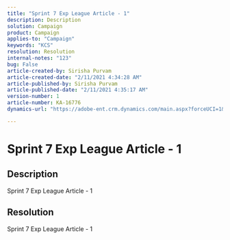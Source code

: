 ```yaml
---
title: "Sprint 7 Exp League Article - 1"
description: Description
solution: Campaign
product: Campaign
applies-to: "Campaign"
keywords: "KCS"
resolution: Resolution
internal-notes: "123"
bug: False
article-created-by: Sirisha Purvam
article-created-date: "2/11/2021 4:34:28 AM"
article-published-by: Sirisha Purvam
article-published-date: "2/11/2021 4:35:17 AM"
version-number: 1
article-number: KA-16776
dynamics-url: "https://adobe-ent.crm.dynamics.com/main.aspx?forceUCI=1&pagetype=entityrecord&etn=knowledgearticle&id=26fb316b-226c-eb11-a812-00224803aaf7"

---
```

# Sprint 7 Exp League Article - 1

## Description


Sprint 7 Exp League Article - 1


## Resolution

Sprint 7 Exp League Article - 1